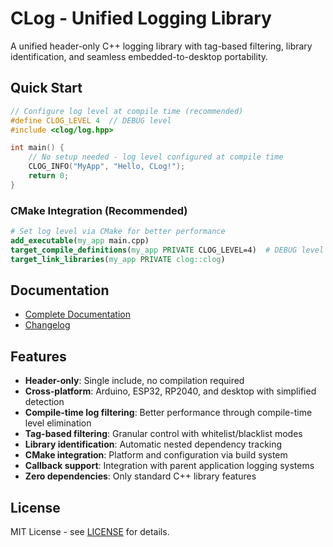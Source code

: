 # CLog - Unified Logging Library

A unified header-only C++ logging library with tag-based filtering, library identification, and seamless embedded-to-desktop portability.

## Quick Start

```cpp
// Configure log level at compile time (recommended)
#define CLOG_LEVEL 4  // DEBUG level
#include <clog/log.hpp>

int main() {
    // No setup needed - log level configured at compile time
    CLOG_INFO("MyApp", "Hello, CLog!");
    return 0;
}
```

### CMake Integration (Recommended)

```cmake
# Set log level via CMake for better performance
add_executable(my_app main.cpp)
target_compile_definitions(my_app PRIVATE CLOG_LEVEL=4)  # DEBUG level
target_link_libraries(my_app PRIVATE clog::clog)
```

## Documentation

- [Complete Documentation](docs/README.md)
- [Changelog](docs/CHANGELOG.md)

## Features

- **Header-only**: Single include, no compilation required
- **Cross-platform**: Arduino, ESP32, RP2040, and desktop with simplified detection
- **Compile-time log filtering**: Better performance through compile-time level elimination
- **Tag-based filtering**: Granular control with whitelist/blacklist modes
- **Library identification**: Automatic nested dependency tracking
- **CMake integration**: Platform and configuration via build system
- **Callback support**: Integration with parent application logging systems
- **Zero dependencies**: Only standard C++ library features

## License

MIT License - see [LICENSE](LICENSE) for details.